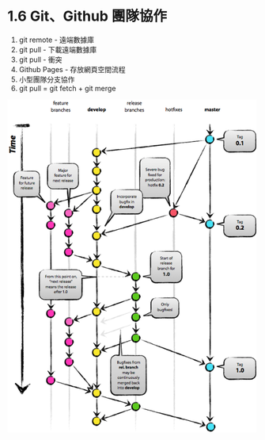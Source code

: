 # 1.6 Git、Github 團隊協作

1. git remote - 遠端數據庫
2. git pull - 下載遠端數據庫
3. git pull - 衝突
4. Github Pages - 存放網頁空間流程
5. 小型團隊分支協作
6. git pull = git fetch + git merge

![](../.gitbook/assets/gitflow%20%281%29.png)

